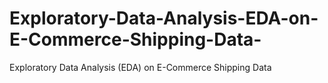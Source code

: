 # Exploratory-Data-Analysis-EDA-on-E-Commerce-Shipping-Data-
Exploratory Data Analysis (EDA) on E-Commerce Shipping Data 
